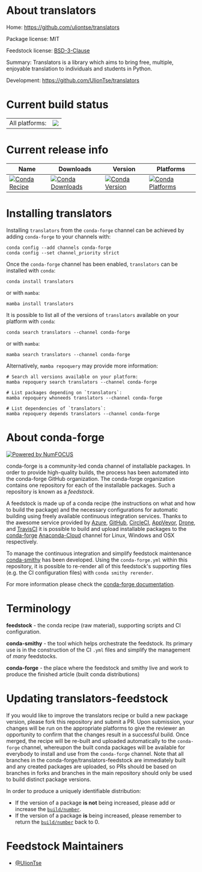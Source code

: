 About translators
=================

Home: https://github.com/uliontse/translators

Package license: MIT

Feedstock license: [BSD-3-Clause](https://github.com/conda-forge/translators-feedstock/blob/main/LICENSE.txt)

Summary: Translators is a library which aims to bring free, multiple, enjoyable translation to individuals and students in Python.

Development: https://github.com/UlionTse/translators

Current build status
====================


<table><tr><td>All platforms:</td>
    <td>
      <a href="https://dev.azure.com/conda-forge/feedstock-builds/_build/latest?definitionId=17744&branchName=main">
        <img src="https://dev.azure.com/conda-forge/feedstock-builds/_apis/build/status/translators-feedstock?branchName=main">
      </a>
    </td>
  </tr>
</table>

Current release info
====================

| Name | Downloads | Version | Platforms |
| --- | --- | --- | --- |
| [![Conda Recipe](https://img.shields.io/badge/recipe-translators-green.svg)](https://anaconda.org/conda-forge/translators) | [![Conda Downloads](https://img.shields.io/conda/dn/conda-forge/translators.svg)](https://anaconda.org/conda-forge/translators) | [![Conda Version](https://img.shields.io/conda/vn/conda-forge/translators.svg)](https://anaconda.org/conda-forge/translators) | [![Conda Platforms](https://img.shields.io/conda/pn/conda-forge/translators.svg)](https://anaconda.org/conda-forge/translators) |

Installing translators
======================

Installing `translators` from the `conda-forge` channel can be achieved by adding `conda-forge` to your channels with:

```
conda config --add channels conda-forge
conda config --set channel_priority strict
```

Once the `conda-forge` channel has been enabled, `translators` can be installed with `conda`:

```
conda install translators
```

or with `mamba`:

```
mamba install translators
```

It is possible to list all of the versions of `translators` available on your platform with `conda`:

```
conda search translators --channel conda-forge
```

or with `mamba`:

```
mamba search translators --channel conda-forge
```

Alternatively, `mamba repoquery` may provide more information:

```
# Search all versions available on your platform:
mamba repoquery search translators --channel conda-forge

# List packages depending on `translators`:
mamba repoquery whoneeds translators --channel conda-forge

# List dependencies of `translators`:
mamba repoquery depends translators --channel conda-forge
```


About conda-forge
=================

[![Powered by
NumFOCUS](https://img.shields.io/badge/powered%20by-NumFOCUS-orange.svg?style=flat&colorA=E1523D&colorB=007D8A)](https://numfocus.org)

conda-forge is a community-led conda channel of installable packages.
In order to provide high-quality builds, the process has been automated into the
conda-forge GitHub organization. The conda-forge organization contains one repository
for each of the installable packages. Such a repository is known as a *feedstock*.

A feedstock is made up of a conda recipe (the instructions on what and how to build
the package) and the necessary configurations for automatic building using freely
available continuous integration services. Thanks to the awesome service provided by
[Azure](https://azure.microsoft.com/en-us/services/devops/), [GitHub](https://github.com/),
[CircleCI](https://circleci.com/), [AppVeyor](https://www.appveyor.com/),
[Drone](https://cloud.drone.io/welcome), and [TravisCI](https://travis-ci.com/)
it is possible to build and upload installable packages to the
[conda-forge](https://anaconda.org/conda-forge) [Anaconda-Cloud](https://anaconda.org/)
channel for Linux, Windows and OSX respectively.

To manage the continuous integration and simplify feedstock maintenance
[conda-smithy](https://github.com/conda-forge/conda-smithy) has been developed.
Using the ``conda-forge.yml`` within this repository, it is possible to re-render all of
this feedstock's supporting files (e.g. the CI configuration files) with ``conda smithy rerender``.

For more information please check the [conda-forge documentation](https://conda-forge.org/docs/).

Terminology
===========

**feedstock** - the conda recipe (raw material), supporting scripts and CI configuration.

**conda-smithy** - the tool which helps orchestrate the feedstock.
                   Its primary use is in the construction of the CI ``.yml`` files
                   and simplify the management of *many* feedstocks.

**conda-forge** - the place where the feedstock and smithy live and work to
                  produce the finished article (built conda distributions)


Updating translators-feedstock
==============================

If you would like to improve the translators recipe or build a new
package version, please fork this repository and submit a PR. Upon submission,
your changes will be run on the appropriate platforms to give the reviewer an
opportunity to confirm that the changes result in a successful build. Once
merged, the recipe will be re-built and uploaded automatically to the
`conda-forge` channel, whereupon the built conda packages will be available for
everybody to install and use from the `conda-forge` channel.
Note that all branches in the conda-forge/translators-feedstock are
immediately built and any created packages are uploaded, so PRs should be based
on branches in forks and branches in the main repository should only be used to
build distinct package versions.

In order to produce a uniquely identifiable distribution:
 * If the version of a package **is not** being increased, please add or increase
   the [``build/number``](https://docs.conda.io/projects/conda-build/en/latest/resources/define-metadata.html#build-number-and-string).
 * If the version of a package **is** being increased, please remember to return
   the [``build/number``](https://docs.conda.io/projects/conda-build/en/latest/resources/define-metadata.html#build-number-and-string)
   back to 0.

Feedstock Maintainers
=====================

* [@UlionTse](https://github.com/UlionTse/)

